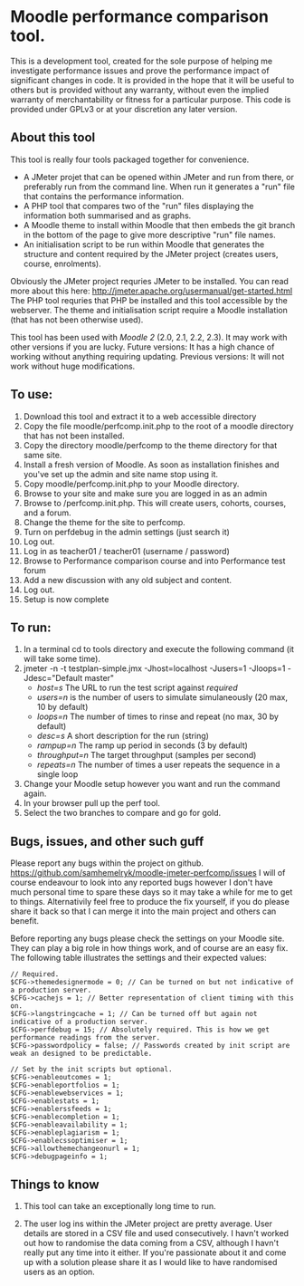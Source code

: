 Moodle performance comparison tool.
===================================

This is a development tool, created for the sole purpose of helping me investigate performance issues
and prove the performance impact of significant changes in code.
It is provided in the hope that it will be useful to others but is provided without any warranty,
without even the implied warranty of merchantability or fitness for a particular purpose.
This code is provided under GPLv3 or at your discretion any later version.

About this tool
---------------
This tool is really four tools packaged together for convenience.

* A JMeter projet that can be opened within JMeter and run from there, or preferably run from the command line. When run it generates a "run" file that contains the performance information.
* A PHP tool that compares two of the "run" files displaying the information both summarised and as graphs.
* A Moodle theme to install within Moodle that then embeds the git branch in the bottom of the page to give more descriptive "run" file names.
* An initialisation script to be run within Moodle that generates the structure and content required by the JMeter project (creates users, course, enrolments).

Obviously the JMeter project requries JMeter to be installed. You can read more about this here: http://jmeter.apache.org/usermanual/get-started.html
The PHP tool requries that PHP be installed and this tool accessible by the webserver.
The theme and initialisation script require a Moodle installation (that has not been otherwise used).

This tool has been used with _Moodle 2_ (2.0, 2.1, 2.2, 2.3). It may work with other versions if you are lucky.
Future versions: It has a high chance of working without anything requiring updating.
Previous versions: It will not work without huge modifications.

To use:
-------
1.  Download this tool and extract it to a web accessible directory
2.  Copy the file moodle/perfcomp.init.php to the root of a moodle directory that has not been installed.
3.  Copy the directory moodle/perfcomp to the theme directory for that same site.
4.  Install a fresh version of Moodle. As soon as installation finishes and you've set up the admin and site name stop using it.
5.  Copy moodle/perfcomp.init.php to your Moodle directory.
6.  Browse to your site and make sure you are logged in as an admin
7.  Browse to /perfcomp.init.php. This will create users, cohorts, courses, and a forum.
8.  Change the theme for the site to perfcomp.
9.  Turn on perfdebug in the admin settings (just search it)
10. Log out.
11. Log in as teacher01 / teacher01 (username / password)
12. Browse to Performance comparison course and into Performance test forum
13. Add a new discussion with any old subject and content.
14. Log out.
15. Setup is now complete

To run:
-------
1.  In a terminal cd to tools directory and execute the following command (it will take some time).
2.  jmeter -n -t testplan-simple.jmx -Jhost=localhost -Jusers=1 -Jloops=1 -Jdesc="Default master"
    * _host=s_ The URL to run the test script against _required_
    * _users=n_ is the number of users to simulate simulaneously (20 max, 10 by default)
    * _loops=n_ The number of times to rinse and repeat (no max, 30 by default)
    * _desc=s_ A short description for the run (string)
    * _rampup=n_ The ramp up period in seconds (3 by default)
    * _throughput=n_ The target throughput (samples per second)
    * _repeats=n_ The number of times a user repeats the sequence in a single loop
3.  Change your Moodle setup however you want and run the command again.
4.  In your browser pull up the perf tool.
5.  Select the two branches to compare and go for gold.

Bugs, issues, and other such guff
---------------------------------
Please report any bugs within the project on github. https://github.com/samhemelryk/moodle-jmeter-perfcomp/issues
I will of course endeavour to look into any reported bugs however I don't have much personal time to spare these days so it may take a while for me to get to things.
Alternativily feel free to produce the fix yourself, if you do please share it back so that I can merge it into the main project and others can benefit.

Before reporting any bugs please check the settings on your Moodle site.
They can play a big role in how things work, and of course are an easy fix.
The following table illustrates the settings and their expected values:

    // Required.
    $CFG->themedesignermode = 0; // Can be turned on but not indicative of a production server.
    $CFG->cachejs = 1; // Better representation of client timing with this on.
    $CFG->langstringcache = 1; // Can be turned off but again not indicative of a production server.
    $CFG->perfdebug = 15; // Absolutely required. This is how we get performance readings from the server.
    $CFG->passwordpolicy = false; // Passwords created by init script are weak an designed to be predictable.

    // Set by the init scripts but optional.
    $CFG->enableoutcomes = 1;
    $CFG->enableportfolios = 1;
    $CFG->enablewebservices = 1;
    $CFG->enablestats = 1;
    $CFG->enablerssfeeds = 1;
    $CFG->enablecompletion = 1;
    $CFG->enableavailability = 1;
    $CFG->enableplagiarism = 1;
    $CFG->enablecssoptimiser = 1;
    $CFG->allowthemechangeonurl = 1;
    $CFG->debugpageinfo = 1;


Things to know
--------------
1. This tool can take an exceptionally long time to run.

2. The user log ins within the JMeter project are pretty average. User details are stored in a CSV file and used consecutively.
   I havn't worked out how to randomise the data coming from a CSV, although I havn't really put any time into it either.
   If you're passionate about it and come up with a solution please share it as I would like to have randomised users as an option.

